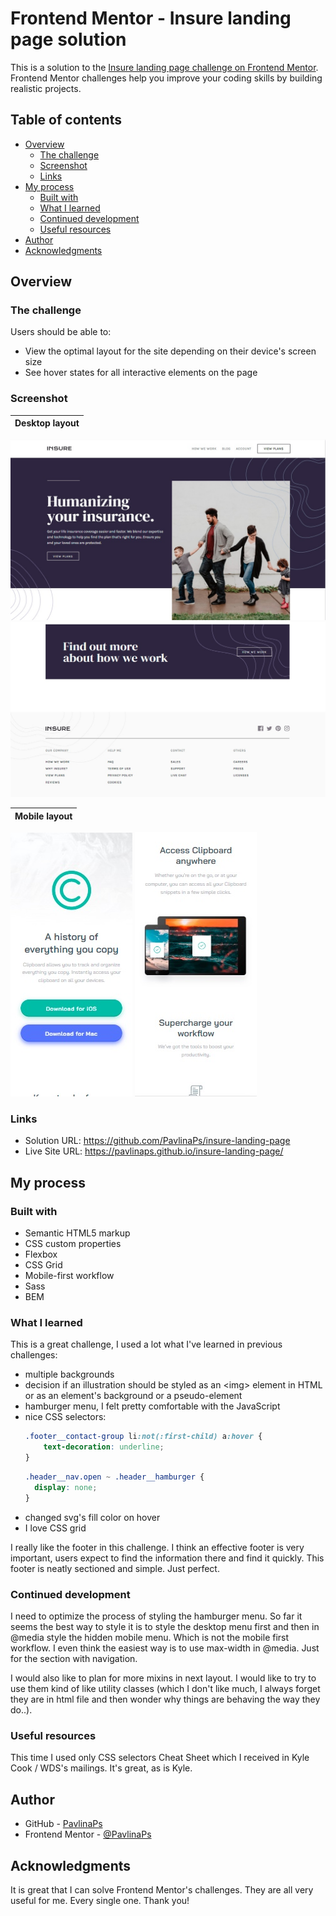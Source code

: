 # Frontend Mentor - Insure landing page solution

This is a solution to the [Insure landing page challenge on Frontend Mentor](https://www.frontendmentor.io/challenges/insure-landing-page-uTU68JV8). Frontend Mentor challenges help you improve your coding skills by building realistic projects. 

## Table of contents

- [Overview](#overview)
  - [The challenge](#the-challenge)
  - [Screenshot](#screenshot)
  - [Links](#links)
- [My process](#my-process)
  - [Built with](#built-with)
  - [What I learned](#what-i-learned)
  - [Continued development](#continued-development)
  - [Useful resources](#useful-resources)
- [Author](#author)
- [Acknowledgments](#acknowledgments)

## Overview

### The challenge

Users should be able to:

- View the optimal layout for the site depending on their device's screen size
- See hover states for all interactive elements on the page

### Screenshot

| Desktop layout |
|:--:|
![Desktop layout](./screenshots/screenshot-desktop-top.jpg) ![Desktop layout](./screenshots/screenshot-desktop-bottom.jpg)

| Mobile layout |
|:--:|
![Mobile layout](./screenshots/screenshot-mobile-top.jpg) ![Mobile layout](./screenshots/screenshot-mobile-middle.jpg)

### Links

- Solution URL: https://github.com/PavlinaPs/insure-landing-page
- Live Site URL: https://pavlinaps.github.io/insure-landing-page/

## My process

### Built with

- Semantic HTML5 markup
- CSS custom properties
- Flexbox
- CSS Grid
- Mobile-first workflow
- Sass
- BEM

### What I learned

This is a great challenge, I used a lot what I've learned in  previous challenges:
  - multiple backgrounds
  - decision if an illustration should be styled as an \<img> element in HTML or  as an element's background or a pseudo-element
  - hamburger menu, I felt pretty comfortable with the JavaScript
  - nice CSS selectors: 
    ```css
    .footer__contact-group li:not(:first-child) a:hover {
        text-decoration: underline;
    }
    ```
    ```css
    .header__nav.open ~ .header__hamburger {
      display: none;
    }
    ```
  - changed svg's fill color on hover
  - I love CSS grid

I really like the footer in this challenge. I think an effective footer is very important, users expect to find the information there and find it quickly. This footer is neatly sectioned and simple. Just perfect.



### Continued development

I need to optimize the process of styling the hamburger menu. So far it seems the best way to style it is to style the desktop menu first and then in @media style the hidden mobile menu. Which is not the mobile first workflow. I even think the easiest way is to use max-width in @media. Just for the section with navigation.

I would also like to plan for more mixins in next layout. I would like to try to use them kind of like utility classes (which I don't like much, I always forget they are in html file and then wonder why things are behaving the way they do..).


### Useful resources

This time I used only CSS selectors Cheat Sheet which I received in Kyle Cook / WDS's mailings. It's great, as is Kyle.

## Author

- GitHub - [PavlinaPs](https://github.com/PavlinaPs)
- Frontend Mentor - [@PavlinaPs](https://www.frontendmentor.io/profile/PavlinaPs)

## Acknowledgments

It is great that I can solve Frontend Mentor's challenges. They are all very useful for me. Every single one. Thank you!
